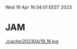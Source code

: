 Wed 19 Apr 16:34:01 EEST 2023
# JAM
<a href='./cache/202304/19_16.log'>./cache/202304/19_16.log</a>
